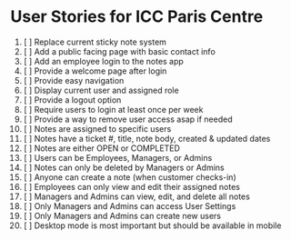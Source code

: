 # User Stories for ICC Paris Centre

1. [ ] Replace current sticky note system
2. [ ] Add a public facing page with basic contact info
3. [ ] Add an employee login to the notes app
4. [ ] Provide a welcome page after login
5. [ ] Provide easy navigation
6. [ ] Display current user and assigned role
7. [ ] Provide a logout option
8. [ ] Require users to login at least once per week
9. [ ] Provide a way to remove user access asap if needed
10. [ ] Notes are assigned to specific users
11. [ ] Notes have a ticket #, title, note body, created & updated dates
12. [ ] Notes are either OPEN or COMPLETED
13. [ ] Users can be Employees, Managers, or Admins
14. [ ] Notes can only be deleted by Managers or Admins
15. [ ] Anyone can create a note (when customer checks-in)
16. [ ] Employees can only view and edit their assigned notes
17. [ ] Managers and Admins can view, edit, and delete all notes
18. [ ] Only Managers and Admins can access User Settings
19. [ ] Only Managers and Admins can create new users
20. [ ] Desktop mode is most important but should be available in mobile
